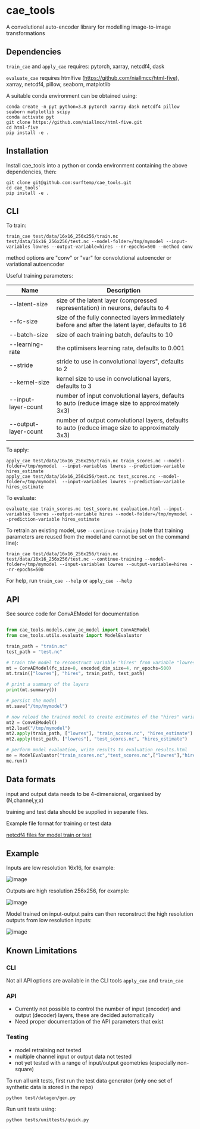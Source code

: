 # cae_tools

A convolutional auto-encoder library for modelling image-to-image transformations

## Dependencies

`train_cae` and `apply_cae` requires: pytorch, xarray, netcdf4, dask

`evaluate_cae` requires htmlfive (https://github.com/niallmcc/html-five), xarray, netcdf4, pillow, seaborn, matplotlib

A suitable conda environment can be obtained using:

```
conda create -n pyt python=3.8 pytorch xarray dask netcdf4 pillow seaborn matplotlib scipy
conda activate pyt
git clone https://github.com/niallmcc/html-five.git
cd html-five
pip install -e .
```

## Installation

Install cae_tools into a python or conda environment containing the above dependencies, then:

```
git clone git@github.com:surftemp/cae_tools.git
cd cae_tools`
pip install -e .
```

## CLI

To train:

```
train_cae test/data/16x16_256x256/train.nc test/data/16x16_256x256/test.nc --model-folder=/tmp/mymodel --input-variables lowres --output-variable=hires --nr-epochs=500 --method conv       
```
method options are "conv" or "var" for convolutional autoencder or variational autoencoder

Useful training parameters:

| Name | Description                                                                                      |
|------|--------------------------------------------------------------------------------------------------|
|--latent-size | size of the latent layer (compressed representation) in neurons, defaults to 4                   |
 |--fc-size | size of the fully connected layers immediately before and after the latent layer, defaults to 16 |
| --batch-size | size of each training batch, defaults to 10                                                      |
| --learning-rate | the optimisers learning rate, defaults to 0.001                                                  |
| --stride | stride to use in convolutional layers", defaults to 2                                            |
| --kernel-size | kernel size to use in convolutional layers, defaults to 3                                        |
| --input-layer-count | number of input convolutional layers, defaults to auto (reduce image size to approximately 3x3)  |
| --output-layer-count | number of output convolutional layers, defaults to auto (reduce image size to approximately 3x3)  |

To apply:

```
apply_cae test/data/16x16_256x256/train.nc train_scores.nc --model-folder=/tmp/mymodel  --input-variables lowres --prediction-variable hires_estimate
apply_cae test/data/16x16_256x256/test.nc test_scores.nc --model-folder=/tmp/mymodel  --input-variables lowres --prediction-variable hires_estimate
```

To evaluate:

```
evaluate_cae train_scores.nc test_score.nc evaluation.html --input-variables lowres --output-variable hires --model-folder=/tmp/mymodel --prediction-variable hires_estimate
```

To retrain an existing model, use `--continue-training` (note that training parameters are reused from the model and cannot be set on the command line):

```
train_cae test/data/16x16_256x256/train.nc test/data/16x16_256x256/test.nc --continue-training --model-folder=/tmp/mymodel --input-variables lowres --output-variable=hires --nr-epochs=500
```

For help, run `train_cae --help` or `apply_cae --help`

## API

See source code for ConvAEModel for documentation 

```python

from cae_tools.models.conv_ae_model import ConvAEModel
from cae_tools.utils.evaluate import ModelEvaluator

train_path = "train.nc"
test_path = "test.nc"

# train the model to reconstruct variable "hires" from variable "lowres"
mt = ConvAEModel(fc_size=8, encoded_dim_size=4, nr_epochs=500)
mt.train(["lowres"], "hires", train_path, test_path)

# print a summary of the layers
print(mt.summary())

# persist the model
mt.save("/tmp/mymodel")

# now reload the trained model to create estimates of the "hires" variable from the train/test datasets
mt2 = ConvAEModel()
mt2.load("/tmp/mymodel")
mt2.apply(train_path, ["lowres"], "train_scores.nc", "hires_estimate")
mt2.apply(test_path, ["lowres"], "test_scores.nc", "hires_estimate")

# perform model evaluation, write results to evaluation_results.html
me = ModelEvaluator("train_scores.nc","test_scores.nc",["lowres"],"hires","evaluation_results.html","hires_estimate","/tmp/mymodel")
me.run()
```

## Data formats

input and output data needs to be 4-dimensional, organised by (N,channel,y,x)

training and test data should be supplied in separate files.

Example file format for training or test data

[netcdf4 files for model train or test](test/data/circle/16x16_256x256)

## Example

Inputs are low resolution 16x16, for example:

![image](https://github.com/surftemp/cae_tools/assets/58978249/885a4377-1b2c-4940-acd7-a663ef0b5233)

Outputs are high resolution 256x256, for example:

![image](https://github.com/surftemp/cae_tools/assets/58978249/3c1a57a8-5c21-4dc8-b61f-7eb91e9691a0)

Model trained on input-output pairs can then reconstruct the high resolution outputs from low resolution inputs:

![image](https://github.com/surftemp/cae_tools/assets/58978249/a9b357a2-7117-4c64-8763-a9d4b7139c17)

## Known Limitations

### CLI

Not all API options are available in the CLI tools `apply_cae` and `train_cae`

### API

* Currently not possible to control the number of input (encoder) and output (decoder) layers, these are decided automatically
* Need proper documentation of the API parameters that exist

### Testing

* model retraining not tested
* multiple channel input or output data not tested
* not yet tested with a range of input/output geometries (especially non-square)

To run all unit tests, first run the test data generator (only one set of synthetic data is stored in the repo)

```
python test/datagen/gen.py
```

Run unit tests using:

```
python tests/unittests/quick.py
```
